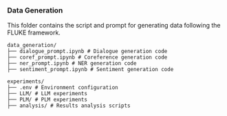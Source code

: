 ### Data Generation
This folder contains the script and prompt for generating data following the FLUKE framework.

```
data_generation/
├── dialogue_prompt.ipynb # Dialogue generation code
├── coref_prompt.ipynb # Coreference generation code
├── ner_prompt.ipynb # NER generation code
├── sentiment_prompt.ipynb # Sentiment generation code

experiments/
├── .env # Environment configuration
├── LLM/ # LLM experiments
├── PLM/ # PLM experiments
├── analysis/ # Results analysis scripts
```
